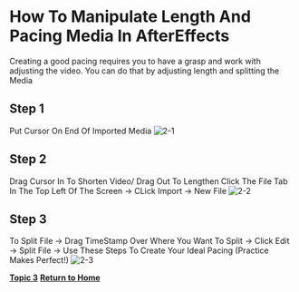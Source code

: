 # How To Manipulate Length And Pacing Media In AfterEffects

Creating a good pacing requires you to have a grasp and work with adjusting the video. You can do that by adjusting length and splitting the Media

## Step 1

Put Cursor On End Of Imported Media
![2-1](https://user-images.githubusercontent.com/97974825/204563828-7c7669c6-7929-4c91-bc31-55d234084eaa.png)


## Step 2

Drag Cursor In To Shorten Video/ Drag Out To Lengthen
Click The File Tab In The Top Left Of The Screen -> CLick Import -> New File
![2-2](https://user-images.githubusercontent.com/97974825/204563860-4378cf12-1964-4fe0-bc31-43ba2f999c07.png)

## Step 3
To Split File -> Drag TimeStamp Over Where You Want To Split -> Click Edit -> Split File -> Use These Steps To Create Your Ideal Pacing (Practice Makes Perfect!)
![2-3](https://user-images.githubusercontent.com/97974825/204563906-0308ce34-48ab-4090-ab81-5df8d6e9299b.png)

[**Topic 3**](Topic3.md)
[**Return to Home**](README.md)
